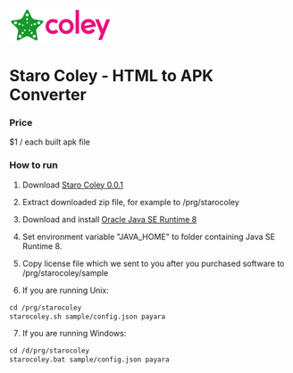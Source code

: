 ![StaroColey](https://github.com/starohub/starocoley/raw/master/resources/images/starocoley-64.png)

# Staro Coley - HTML to APK Converter

### Price

$1 / each built apk file

### How to run

1. Download [Staro Coley 0.0.1](https://starohub.nyc3.digitaloceanspaces.com/coley/0.0.1/starocoley-0.0.1.zip)

2. Extract downloaded zip file, for example to /prg/starocoley

3. Download and install [Oracle Java SE Runtime 8](https://www.oracle.com/java/technologies/javase-jre8-downloads.html)

4. Set environment variable "JAVA_HOME" to folder containing Java SE Runtime 8.

5. Copy license file which we sent to you after you purchased software to /prg/starocoley/sample

6. If you are running Unix:
```
cd /prg/starocoley
starocoley.sh sample/config.json payara
```

7. If you are running Windows:
```
cd /d/prg/starocoley
starocoley.bat sample/config.json payara
```

